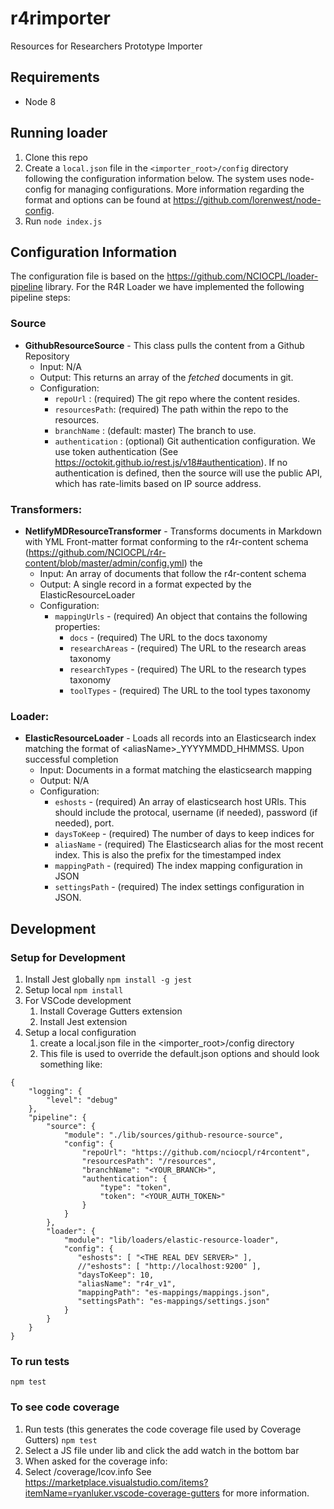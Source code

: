 # r4rimporter
Resources for Researchers Prototype Importer

## Requirements
* Node 8

## Running loader
1. Clone this repo
1. Create a `local.json` file in the `<importer_root>/config` directory following the configuration information below. The system uses node-config for managing configurations. More information regarding the format and options can be found at https://github.com/lorenwest/node-config.
1. Run `node index.js`

## Configuration Information
The configuration file is based on the https://github.com/NCIOCPL/loader-pipeline library.  For the R4R Loader we have implemented the following pipeline steps:
### Source
* **GithubResourceSource** - This class pulls the content from a Github Repository
  * Input: N/A
  * Output: This returns an array of the *fetched* documents in git.
  * Configuration:
    * `repoUrl` : (required) The git repo where the content resides.
    * `resourcesPath`: (required) The path within the repo to the resources.
    * `branchName` : (default: master) The branch to use.
    * `authentication` : (optional) Git authentication configuration. We use token authentication (See https://octokit.github.io/rest.js/v18#authentication).
    If no authentication is defined, then the source will use the public API, which has rate-limits based on IP source address.
### Transformers:
* **NetlifyMDResourceTransformer** - Transforms documents in Markdown with YML Front-matter format conforming to the r4r-content schema (https://github.com/NCIOCPL/r4r-content/blob/master/admin/config.yml) the
  * Input: An array of documents that follow the r4r-content schema
  * Output: A single record in a format expected by the ElasticResourceLoader
  * Configuration:
    * `mappingUrls` - (required) An object that contains the following properties:
      * `docs` - (required) The URL to the docs taxonomy
      * `researchAreas` - (required) The URL to the research areas taxonomy
      * `researchTypes` - (required) The URL to the research types taxonomy
      * `toolTypes` - (required) The URL to the tool types taxonomy
### Loader:
* **ElasticResourceLoader** - Loads all records into an Elasticsearch index matching the format of \<aliasName\>\_YYYYMMDD\_HHMMSS. Upon successful completion
  * Input: Documents in a format matching the elasticsearch mapping
  * Output: N/A
  * Configuration:
    * `eshosts` - (required) An array of elasticsearch host URIs. This should include the protocal, username (if needed), password (if needed), port.
    * `daysToKeep` - (required) The number of days to keep indices for
    * `aliasName` - (required) The Elasticsearch alias for the most recent index. This is also the prefix for the timestamped index
    * `mappingPath` - (required) The index mapping configuration in JSON
    * `settingsPath` - (required) The index settings configuration in JSON.



## Development
### Setup for Development
1. Install Jest globally
`npm install -g jest`
2. Setup local
`npm install`
3. For VSCode development
   1. Install Coverage Gutters extension
   2. Install Jest extension
4. Setup a local configuration
   1. create a local.json file in the <importer_root>/config directory
   2. This file is used to override the default.json options and should look something like:
```
{
    "logging": {
        "level": "debug"
    },
    "pipeline": {
        "source": {
            "module": "./lib/sources/github-resource-source",
            "config": {
                "repoUrl": "https://github.com/nciocpl/r4rcontent",
                "resourcesPath": "/resources",
                "branchName": "<YOUR_BRANCH>",
                "authentication": {
                    "type": "token",
                    "token": "<YOUR_AUTH_TOKEN>"
                }
            }
        },
        "loader": {
            "module": "lib/loaders/elastic-resource-loader",
            "config": {
               "eshosts": [ "<THE REAL DEV SERVER>" ],
               //"eshosts": [ "http://localhost:9200" ],
               "daysToKeep": 10,
               "aliasName": "r4r_v1",
               "mappingPath": "es-mappings/mappings.json",
               "settingsPath": "es-mappings/settings.json"
            }
        }
    }
}
```

### To run tests
`npm test`

### To see code coverage
1. Run tests (this generates the code coverage file used by Coverage Gutters)
`npm test`
2. Select a JS file under lib and click the add watch in the bottom bar
3. When asked for the coverage info:
3. Select <projroot>/coverage/lcov.info
See https://marketplace.visualstudio.com/items?itemName=ryanluker.vscode-coverage-gutters for more information.
